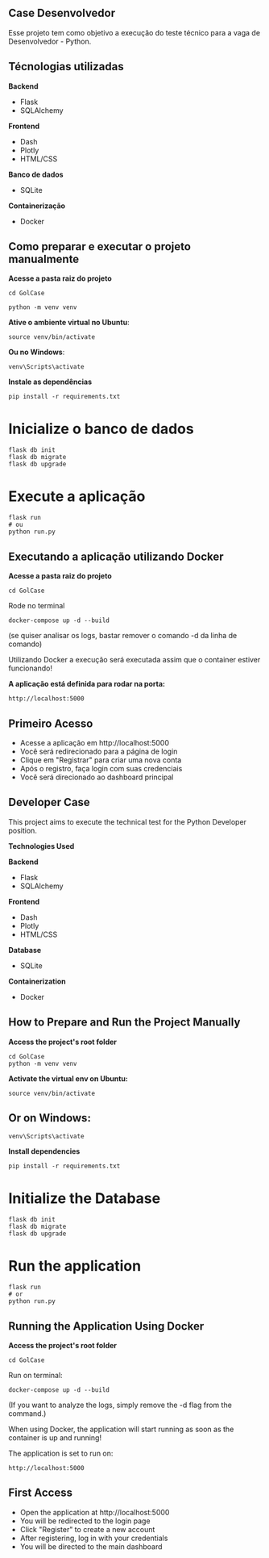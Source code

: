 ## Case Desenvolvedor

Esse projeto tem como objetivo a execução do teste técnico para a vaga de Desenvolvedor - Python. 

## Técnologias utilizadas


**Backend**

- Flask
- SQLAlchemy

**Frontend**

- Dash
- Plotly
- HTML/CSS

**Banco de dados**

- SQLite

**Containerização**

- Docker


## Como preparar e executar o projeto manualmente

__Acesse a pasta raiz do projeto__
```
cd GolCase

python -m venv venv
```
**Ative o ambiente virtual no Ubuntu**:
```
source venv/bin/activate
```
**Ou no Windows**:
```
venv\Scripts\activate
```

__Instale as dependências__
```
pip install -r requirements.txt
```
# Inicialize o banco de dados
```
flask db init
flask db migrate
flask db upgrade
```
# Execute a aplicação
```
flask run
# ou
python run.py
```


## Executando a aplicação utilizando Docker

**Acesse a pasta raiz do projeto**
```
cd GolCase
```
Rode no terminal
```
docker-compose up -d --build 
```
(se quiser analisar os logs, bastar remover o comando -d da linha de comando)

Utilizando Docker a execução será executada assim que o container estiver funcionando!


**A aplicação está definida para rodar na porta:**
```
http://localhost:5000
```

## Primeiro Acesso
- Acesse a aplicação em http://localhost:5000
- Você será redirecionado para a página de login
- Clique em "Registrar" para criar uma nova conta
- Após o registro, faça login com suas credenciais
- Você será direcionado ao dashboard principal



## Developer Case

This project aims to execute the technical test for the Python Developer position.

**Technologies Used**

**Backend**

- Flask
- SQLAlchemy

**Frontend**

- Dash
- Plotly
- HTML/CSS

**Database**

- SQLite

**Containerization**

- Docker


## How to Prepare and Run the Project Manually

**Access the project's root folder**
```
cd GolCase
python -m venv venv
```
**Activate the virtual env on Ubuntu:**
```
source venv/bin/activate
```
## Or on Windows:
```
venv\Scripts\activate
```

__Install dependencies__

```
pip install -r requirements.txt
```
# Initialize the Database
```
flask db init
flask db migrate
flask db upgrade
```

# Run the application
```
flask run
# or
python run.py
```

## Running the Application Using Docker

**Access the project's root folder**
```
cd GolCase
```
Run on terminal:
```
docker-compose up -d --build 
```
(If you want to analyze the logs, simply remove the -d flag from the command.)

When using Docker, the application will start running as soon as the container is up and running!

The application is set to run on:
```
http://localhost:5000
```
## First Access

- Open the application at http://localhost:5000
- You will be redirected to the login page
- Click "Register" to create a new account
- After registering, log in with your credentials
- You will be directed to the main dashboard

